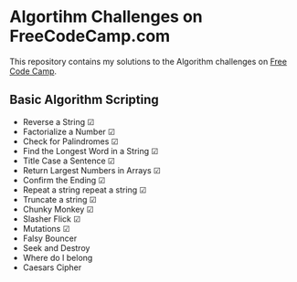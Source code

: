 # Algortihm Challenges on FreeCodeCamp.com 

This repository contains my solutions to the Algorithm challenges on [Free Code Camp](https://www.freecodecamp.org).

## Basic Algorithm Scripting

* Reverse a String ☑ 
* Factorialize a Number ☑ 
* Check for Palindromes ☑ 
* Find the Longest Word in a String ☑ 
* Title Case a Sentence ☑ 
* Return Largest Numbers in Arrays ☑ 
* Confirm the Ending ☑
* Repeat a string repeat a string ☑
* Truncate a string ☑
* Chunky Monkey ☑
* Slasher Flick ☑
* Mutations ☑
* Falsy Bouncer
* Seek and Destroy
* Where do I belong
* Caesars Cipher
